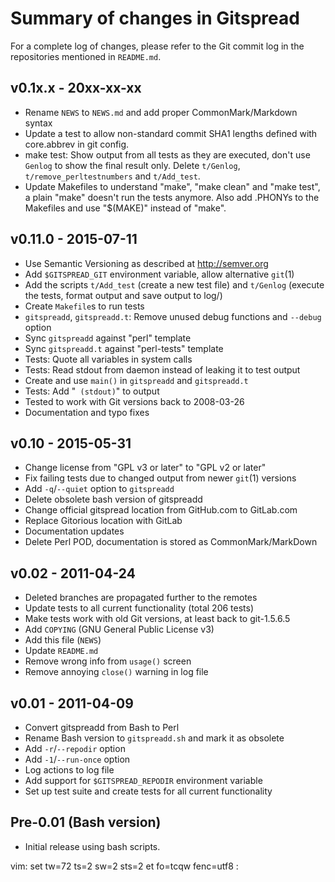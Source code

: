 Summary of changes in Gitspread
===============================

For a complete log of changes, please refer to the Git commit log in the 
repositories mentioned in `README.md`.

v0.1x.x - 20xx-xx-xx
--------------------

- Rename `NEWS` to `NEWS.md` and add proper CommonMark/Markdown syntax
- Update a test to allow non-standard commit SHA1 lengths defined with 
  core.abbrev in git config.
- make test: Show output from all tests as they are executed, don't use 
  `Genlog` to show the final result only. Delete `t/Genlog`, 
  `t/remove_perltestnumbers` and `t/Add_test`.
- Update Makefiles to understand "make", "make clean" and "make test", a 
  plain "make" doesn't run the tests anymore. Also add .PHONYs to the 
  Makefiles and use "$(MAKE)" instead of "make".

v0.11.0 - 2015-07-11
--------------------

- Use Semantic Versioning as described at <http://semver.org>
- Add `$GITSPREAD_GIT` environment variable, allow alternative `git`(1)
- Add the scripts `t/Add_test` (create a new test file) and `t/Genlog` 
  (execute the tests, format output and save output to log/)
- Create `Makefile`s to run tests
- `gitspreadd`, `gitspreadd.t`: Remove unused debug functions and 
  `--debug` option
- Sync `gitspreadd` against "perl" template
- Sync `gitspreadd.t` against "perl-tests" template
- Tests: Quote all variables in system calls
- Tests: Read stdout from daemon instead of leaking it to test output
- Create and use `main()` in `gitspreadd` and `gitspreadd.t`
- Tests: Add "` (stdout)`" to output
- Tested to work with Git versions back to 2008-03-26
- Documentation and typo fixes

v0.10 - 2015-05-31
------------------

- Change license from "GPL v3 or later" to "GPL v2 or later"
- Fix failing tests due to changed output from newer `git`(1) versions
- Add `-q`/`--quiet` option to `gitspreadd`
- Delete obsolete bash version of gitspreadd
- Change official gitspread location from GitHub.com to GitLab.com
- Replace Gitorious location with GitLab
- Documentation updates
- Delete Perl POD, documentation is stored as CommonMark/MarkDown

v0.02 - 2011-04-24
------------------

- Deleted branches are propagated further to the remotes
- Update tests to all current functionality (total 206 tests)
- Make tests work with old Git versions, at least back to git-1.5.6.5
- Add `COPYING` (GNU General Public License v3)
- Add this file (`NEWS`)
- Update `README.md`
- Remove wrong info from `usage()` screen
- Remove annoying `close()` warning in log file

v0.01 - 2011-04-09
------------------

- Convert gitspreadd from Bash to Perl
- Rename Bash version to `gitspreadd.sh` and mark it as obsolete
- Add `-r`/`--repodir` option
- Add `-1`/`--run-once` option
- Log actions to log file
- Add support for `$GITSPREAD_REPODIR` environment variable
- Set up test suite and create tests for all current functionality

Pre-0.01 (Bash version)
-----------------------

- Initial release using bash scripts.

vim: set tw=72 ts=2 sw=2 sts=2 et fo=tcqw fenc=utf8 :
